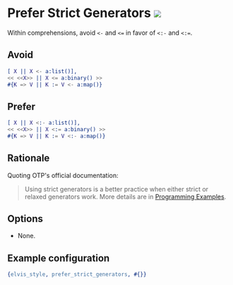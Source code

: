 # Prefer Strict Generators [![](https://img.shields.io/badge/since-4.2.0-blue)](https://github.com/inaka/elvis_core/releases/tag/4.2.0)

Within comprehensions, avoid `<-` and `<=` in favor of `<:-` and `<:=`.

## Avoid

```erlang
[ X || X <- a:list()],
<< <<X>> || X <= a:binary() >>
#{K => V || K := V <- a:map()}
```

## Prefer

```erlang
[ X || X <:- a:list()],
<< <<X>> || X <:= a:binary() >>
#{K => V || K := V <:- a:map()}
```

## Rationale

Quoting OTP's official documentation:
> Using strict generators is a better practice when either strict or relaxed generators work. More details are in [Programming Examples](https://www.erlang.org/doc/system/list_comprehensions).

## Options

- None.

## Example configuration

```erlang
{elvis_style, prefer_strict_generators, #{}}
```
